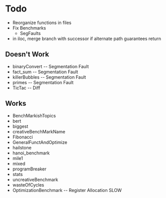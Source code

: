 # Todo

- Reorganize functions in files
- Fix Benchmarks
    - SegFaults
- in iloc, merge branch with successor if alternate path guarantees return

## Doesn't Work

- binaryConvert -- Segmentation Fault
- fact_sum -- Segmentation Fault
- killerBubbles -- Segmentation Fault
- primes -- Segmentation Fault
- TicTac -- Diff

## Works

- BenchMarkishTopics
- bert
- biggest
- creativeBenchMarkName
- Fibonacci
- GeneralFunctAndOptimize
- hailstone
- hanoi_benchmark
- mile1
- mixed
- programBreaker
- stats
- uncreativeBenchmark
- wasteOfCycles
- OptimizationBenchmark -- Register Allocation SLOW
